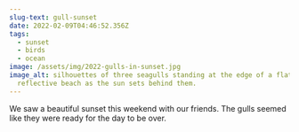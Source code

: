 ```yaml
---
slug-text: gull-sunset
date: 2022-02-09T04:46:52.356Z
tags:
  - sunset
  - birds
  - ocean
image: /assets/img/2022-gulls-in-sunset.jpg
image_alt: silhouettes of three seagulls standing at the edge of a flat,
  reflective beach as the sun sets behind them.
---
```

We saw a beautiful sunset this weekend with our friends. The gulls seemed like they were ready for the day to be over.

